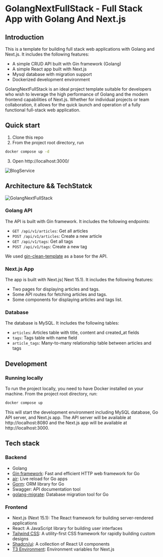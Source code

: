 
# GolangNextFullStack - Full Stack App with Golang And Next.js


## Introduction 

This is a template for building full stack web applications with Golang and Next.js. It includes the following features:
- A simple CRUD API built with Gin framework (Golang)
- A simple React app built with Next.js
- Mysql database with migration support
- Dockerized development environment

GolangNextFullStack is an ideal project template suitable for developers who wish to leverage the high performance of Golang and the modern frontend capabilities of Next.js. Whether for individual projects or team collaboration, it allows for the quick launch and operation of a fully functional full-stack web application.

## Quick start

1. Clone this repo
2. From the project root directory, run
```sh
docker compose up -d
```
3. Open http://localhost:3000/


![BlogService](https://github.com/user-attachments/assets/404f6453-017c-4376-9f5c-99b904594abb)

## Architecture && TechStatck

![GolangNextFullStack](https://github.com/user-attachments/assets/97866ea0-83d3-4772-b29d-5fb7fbe359ef)

### Golang API

The API is built with Gin framework. It includes the following endpoints:
- `GET /api/v1/articles`: Get all articles
- `POST /api/v1/articles`: Create a new article
- `GET /api/v1/tags`: Get all tags
- `POST /api/v1/tags`: Create a new tag

We used [gin-clean-template](https://github.com/alex-guoba/gin-clean-template) as a base for the API.

### Next.js App

The app is built with Next.js( Next 15.1). It includes the following features:
- Two pages for displaying articles and tags.
- Some API routes for fetching articles and tags.
- Some components for displaying articles and tags list.

### Database

The database is MySQL. It includes the following tables:
- `articles`: Articles table with title, content and created_at fields
- `tags`: Tags table with name field
- `article_tags`: Many-to-many relationship table between articles and tags

## Development

### Running locally

To run the project locally, you need to have Docker installed on your machine. From the project root directory, run:
```sh
docker compose up
```
This will start the development environment including MySQL database, Go API server, and Next.js app. The API server will be available at http://localhost:8080 and the Next.js app will be available at http://localhost:3000.


## Tech stack

### Backend
- Golang
- [Gin framework](https://github.com/gin-gonic/gin): Fast and efficient HTTP web framework for Go
- [air](https://github.com/air-verse/air): Live reload for Go apps
- [Gorm](https://gorm.io/index.html): ORM library for Go
- Swagger: API documentation tool
- [golang-migrate](https://github.com/golang-migrate/migrate): Database migration tool for Go

### Frontend
- Next.js (Next 15.1): The React framework for building server-rendered applications
- React: A JavaScript library for building user interfaces
- [Tailwind CSS](https://tailwindcss.com/): A utility-first CSS framework for rapidly building custom designs
- [Shadcn/ui](https://ui.shadcn.com/): A collection of React UI components
- [T3 Environment](https://github.com/t3-oss/env): Environment variables for Next.js

